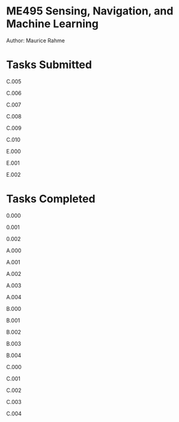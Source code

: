 # ME495 Sensing, Navigation, and Machine Learning
Author: Maurice Rahme

# Tasks Submitted
<!-- TODO: general cleanup of rigid2d.cpp (constructor calls) -->
<!-- TODO: cleanup namespace -->

C.005

C.006

C.007

C.008

C.009

C.010

E.000

E.001

E.002

# Tasks Completed

0.000

0.001

0.002

A.000

A.001

A.002

A.003

A.004

B.000

B.001

B.002

B.003

B.004

C.000

C.001

C.002

C.003

C.004
